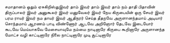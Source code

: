 
சமாதானம் ஓதும் ஏசுகிறிஸ்துஇவர் தாம் இவர் தாம் இவர் தாம்
நம் தாதி பிதாவின் திருப்பாலர் இவர்
அனுகூலர் இவர் மனுவேலர் இவர்
நேய கிருபையின் ஒரு சேயர் இவர்
பரம ராயர் இவர் நம தாயர் இவர்
ஆதிநரர் செய்த தீதறவே
அருளானந்தமாய் அடியார் சொந்தமாய்
ஆரணம் பாடி விண்ணோர் ஆடவே
அறிஞோர் தேடவே இடையோர் கூடவே
மெய்யாகவே மேசையாவுமே
நம்மை நாடினாரே கிருபை கூறினாரே
அருளானந்த மோட்ச வழி காட்டினாரே
நிலை நாட்டினாரே முடி சூட்டினாரே


